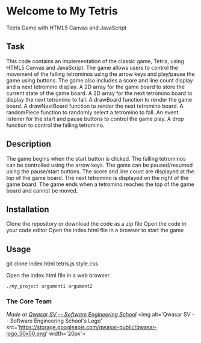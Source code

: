 # Welcome to My Tetris
Tetris Game with HTML5 Canvas and JavaScript

## Task
This code contains an implementation of the classic game, Tetris, using HTML5 Canvas and JavaScript. 
The game allows users to control the movement of the falling tetrominos using the arrow keys and play/pause the game using buttons. 
The game also includes a score and line count display and a next tetromino display.
A 2D array for the game board to store the current state of the game board.
A 2D array for the next tetromino board to display the next tetromino to fall.
A drawBoard function to render the game board.
A drawNextBoard function to render the next tetromino board.
A randomPiece function to randomly select a tetromino to fall.
An event listener for the start and pause buttons to control the game play.
A drop function to control the falling tetromino.
## Description
The game begins when the start button is clicked. The falling tetrominos can be controlled using the arrow keys. 
The game can be paused/resumed using the pause/start buttons. The score and line count are displayed at the top of the game board. 
The next tetromino is displayed on the right of the game board. The game ends when a tetromino reaches the top of the game board and cannot be moved.

## Installation
Clone the repository or download the code as a zip file
Open the code in your code editor
Open the index.html file in a browser to start the game
## Usage
git clone index.html tetris.js style.css

Open the index.html file in a web browser.
```
./my_project argument1 argument2
```

### The Core Team


<span><i>Made at <a href='https://qwasar.io'>Qwasar SV -- Software Engineering School</a></i></span>
<span><img alt='Qwasar SV -- Software Engineering School's Logo' src='https://storage.googleapis.com/qwasar-public/qwasar-logo_50x50.png' width='20px'></span>
